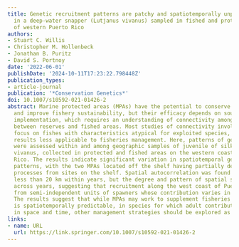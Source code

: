 ```yaml
---
title: Genetic recruitment patterns are patchy and spatiotemporally unpredictable
  in a deep-water snapper (Lutjanus vivanus) sampled in fished and protected areas
  of western Puerto Rico
authors:
- Stuart C. Willis
- Christopher M. Hollenbeck
- Jonathan B. Puritz
- David S. Portnoy
date: '2022-06-01'
publishDate: '2024-10-11T17:23:22.798448Z'
publication_types:
- article-journal
publication: '*Conservation Genetics*'
doi: 10.1007/s10592-021-01426-2
abstract: Marine protected areas (MPAs) have the potential to conserve biodiversity
  and improve fishery sustainability, but their efficacy depends on sound design and
  implementation, which requires an understanding of connectivity among reserves and
  between reserves and fished areas. Most studies of connectivity involving reserves
  focus on fishes with characteristics atypical for exploited species, making the
  results less applicable to fisheries management. Here, patterns of genomic diversity
  were assessed within and among geographic samples of juvenile of silk snapper, Lutjanus
  vivanus, collected in protected and fished areas on the western coast of Puerto
  Rico. The results indicate significant variation in spatiotemporal genetic recruitment
  patterns, with the two MPAs located off the shelf having partially decoupled recruitment
  processes from sites on the shelf. Spatial autocorrelation was found at distances
  less than 20 km within years, but the degree and pattern of spatial structure differed
  across years, suggesting that recruitment along the west coast of Puerto Rico originates
  from semi-independent units of spawners whose contribution varies in space and time.
  The results suggest that while MPAs may work to supplement fisheries where recruitment
  is spatiotemporally predictable, in species for which adult contribution is variable
  in space and time, other management strategies should be explored as well.
links:
- name: URL
  url: https://link.springer.com/10.1007/s10592-021-01426-2
---
```

